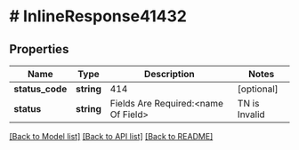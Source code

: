 # # InlineResponse41432

## Properties

Name | Type | Description | Notes
------------ | ------------- | ------------- | -------------
**status_code** | **string** | 414 | [optional]
**status** | **string** | Fields Are Required:&lt;name Of Field&gt; | TN is Invalid | [optional]

[[Back to Model list]](../../README.md#models) [[Back to API list]](../../README.md#endpoints) [[Back to README]](../../README.md)
